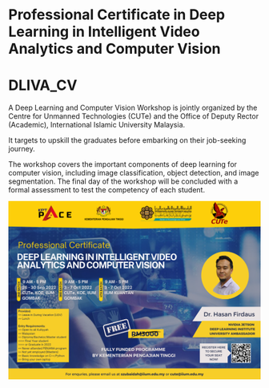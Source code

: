 # Professional Certificate in Deep Learning in Intelligent Video Analytics and Computer Vision
# DLIVA_CV
A Deep Learning and Computer Vision Workshop is jointly organized by the Centre for Unmanned Technologies (CUTe) and the Office of Deputy Rector (Academic), International Islamic University Malaysia. 

It targets to upskill the graduates before embarking on their job-seeking journey. 

The workshop covers the important components of deep learning for computer vision, including image classification, object detection, and image segmentation. The final day of the workshop will be concluded with a formal assessment to test the competency of each student. 

![The WorkShop Poster](https://github.com/CUTe-EmbeddedAI/images/blob/main/images/DLIVA_CV.png?raw=true)



